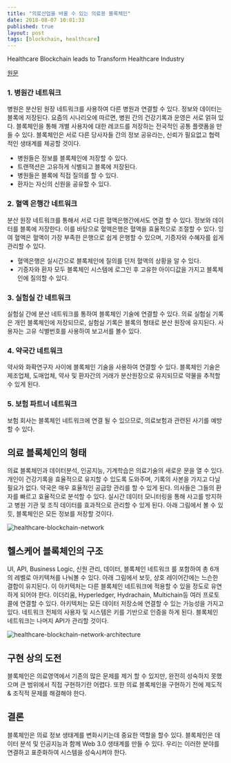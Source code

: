 ```yaml
---
title: "의료산업을 바꿀 수 있는 의료용 블록체인"
date: 2018-08-07 10:01:33
published: true
layout: post
tags: [blockchain, healthcare]
---
```


Healthcare Blockchain leads to Transform Healthcare Industry

[원문](https://www.ijariit.com/manuscripts/v4i1/V4I1-1359.pdf)

### 1. 병원간 네트워크 

병원은 분산된 원장 네트워크를 사용하여 다른 병원과 연결할 수 있다. 정보와 데이터는 블록에 저장된다. 요즘의 시나리오에 따르면, 병원 간의 건강기록과 운영은 서로 얽혀 있다. 블록체인을 통해 개별 사용자에 대한 레코드를 저장하는 전국적인 공통 플랫폼을 만들 수 있다. 블록체인은 서로 다른 당사자들 간의 정보 공유라는, 신뢰가 필요없고 협력적인 생태계를 제공할 것이다.

- 병원들은 정보를 블록체인에 저장할 수 있다.
- 트랜잭션은 고유하게 식별되고 블록에 저장된다.
- 병원들은 블록에 직접 질의를 할 수 있다.
- 환자는 자신의 신원을 공유할 수 있다.

### 2. 혈액 은행간 네트워크

분산 원장 네트워크를 통해서 서로 다른 혈액은행간에서도 연결 할 수 있다. 정보와 데이터를 블록에 저장한다. 이를 바탕으로 혈액은행은 혈액을 효율적으로 조절할 수 있다. 잉여 혈액은 혈액이 가장 부족한 은행으로 쉽게 은행할 수 있으며, 기증자와 수혜자를 쉽게 관리할 수 있다.

- 혈액은행은 실시간으로 블록체인에 질의를 던저 혈액의 상황을 알 수 있다.
- 기증자와 환자 모두 블록체인 시스템에 로그인 후 고유한 아이디값을 가지고 블록체인에 질의할 수 있다.

### 3. 실험실 간 네트워크

실험실 간에 분산 네트워크를 통하여 블록체인 기술에 연결할 수 있다. 의료 실험실 기록은 개인 블록체인에 저장되므로, 실험실 기록은 블록의 형태로 분산 원장에 유지된다. 사용자는 고유 식별번호를 사용하여 보고서를 볼수 있다.

### 4. 약국간 네트워크

약사와 화확연구자 사이에 블록체인 기술을 사용하여 연결할 수 있다. 블록체인 기술은 제조업체, 도매업체, 약사 및 환자간의 거래가 분산원장으로 유지되므로 약물을 추적할 수 있게 된다.

### 5. 보험 파트너 네트워크

보험 회사는 블록체인 네트워크에 연결 될 수 있으므로, 의료보험과 관련된 사기를 예방할 수 있다.

## 의료 블록체인의 형태

의료 블록체인과 데이터분석, 인공지능, 기계학습은 의료기술의 새로운 문을 열 수 있다. 개인이 건강기록을 효율적으로 유지할 수 있도록 도와주며, 기록의 사본을 가지고 다닐 필요가 없다. 약국은 매우 효율적인 공급망 관리를 할 수 있게 된다. 의사들은 그들의 환자를 빠르고 효율적으로 분석할 수 있다. 실시간 데이터 모니터링을 통해 사고를 방지하고 병원 기관 및 조직 데이터를 효과적으로 관리할 수 있게 된다. 아래 그림에서 볼 수 있듯, 블록체인은 모든 정보를 저장할 것이다.

![healthcare-blockchain-network](../../../../2018/08/healthcare-blockchain-network.png)

## 헬스케어 블록체인의 구조

UI, API, Business Logic, 신원 관리, 데이터, 블록체인 네트워크 를 포함하여 총 6개의 레벨로 아키텍쳐를 나눠볼 수 있다. 아래 그림에서 보듯, 상호 레이어간에는 느슨한 결합이 유지된다. 이 아키텍처는 다른 블록체인 네트워크에 적용할 수 있을 정도로 유연하게 되어야 한다. 이더리움, Hyperledger, Hydrachain, Multichain등 여러 프로토콜에 연결할 수 있다. 아키텍처는 모든 데이터 저장소에 연결할 수 있는 가능성을 가지고 있다. 네트워크 전체의 사용자 및 시스템은 키를 기반으로 인증을 하게 된다. 블록체인 네트워크는 나머지 API가 관리할 것이다. 

![healthcare-blockchain-network-architecture](../../../../2018/08/healthcare-blockchain-network-architecture.png)

## 구현 상의 도전

블록체인은 의료영역에서 기존의 많은 문제를 제거 할 수 있지만, 완전히 성숙하지 못했으며 큰 범위에서 직접 구현하기란 어렵다. 또한 의료 블록체인을 구현하기 전에 제도적 & 조직적 문제를 해결해야 한다.

## 결론

블록체인은 의료 정보 생태계를 변화시키는데 중요한 역할을 할수 있다. 블록체인은 데이터 분석 및 인공지능과 함께 Web 3.0 생태계를 만들 수 있다. 우리는 이러한 분야를 연결하고 표준화하여 시스템을 성숙시켜야 한다.